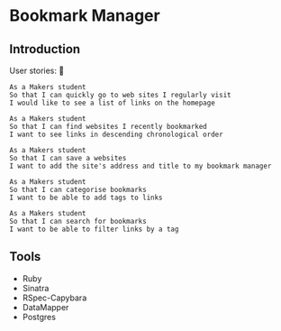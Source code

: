 # Bookmark Manager

## Introduction

User stories: :page_with_curl:
```
As a Makers student
So that I can quickly go to web sites I regularly visit
I would like to see a list of links on the homepage

As a Makers student
So that I can find websites I recently bookmarked
I want to see links in descending chronological order

As a Makers student
So that I can save a websites
I want to add the site's address and title to my bookmark manager

As a Makers student
So that I can categorise bookmarks
I want to be able to add tags to links

As a Makers student
So that I can search for bookmarks
I want to be able to filter links by a tag
```

## Tools
* Ruby
* Sinatra
* RSpec-Capybara
* DataMapper
* Postgres
